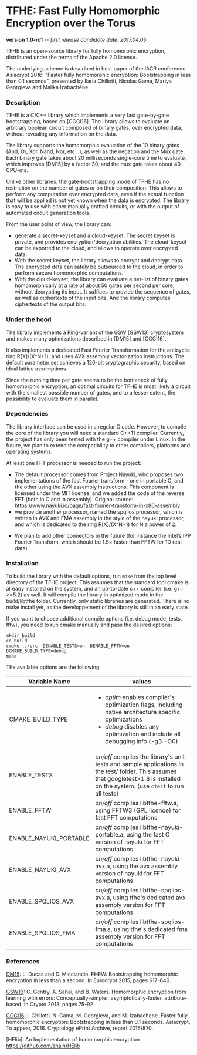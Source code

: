 # TFHE: Fast Fully Homomorphic Encryption over the Torus

**version 1.0-rc1** -- *first release candidate date: 2017.04.05*

TFHE is an open-source library for fully homomorphic encryption, 
distributed under the terms of the Apache 2.0 license. 

The underlying scheme is described in best paper of the IACR
conference Asiacrypt 2016: "Faster fully homomorphic encryption: 
Bootstrapping in less than 0.1 seconds", presented by 
Ilaria Chillotti, Nicolas Gama, Mariya Georgieva and Malika Izabachène.


### Description 

TFHE is a C/C++ library which implements a very fast gate-by-gate 
bootstrapping, based on [CGGI16]. The library allows to evaluate an  
arbitrary boolean circuit composed of binary gates, over encrypted 
data, without revealing any information on the data.

The library supports the homomorphic evaluation of the 10 binary gates (And, Or, Xor, 
Nand, Nor, etc...), as well as the negation and the Mux gate. Each binary gate takes 
about 20 milliseconds single-core time to evaluate, which improves [DM15] by a factor 30, 
and the mux gate takes about 40 CPU-ms.

Unlike other libraries, the gate-bootstrapping mode of TFHE has no restriction on the 
number of gates or on their composition. This allows to perform any
computation over encrypted data, even if the actual function that will be applied is 
not yet known when the data is encrypted. The library is easy to use with either
manually crafted circuits, or with the output of automated circuit
generation tools. 

From the user point of view, the library can:
* generate a secret-keyset and a cloud-keyset. The secret keyset is
  private, and provides encryption/decryption abilities. The cloud-keyset 
  can be exported to the cloud, and allows to operate over encrypted
  data. 
* With the secret keyset, the library allows to encrypt and decrypt data.
  The encrypted data can safely be outsourced to the cloud, in order to perform
  secure homomorphic computations. 
* With the cloud-keyset, the library can evaluate a net-list of
  binary gates homomorphically at a rate of about 50 gates per second per
  core, without decrypting its input. It suffices to provide the sequence
  of gates, as well as ciphertexts of the input bits. And the
  library computes ciphertexts of the output bits.

### Under the hood

The library implements a Ring-variant of the GSW [GSW13]
cryptosystem and makes many optimizations described in [DM15] and
[CGGI16]. 

It also implements a dedicated Fast Fourier
Transformation for the anticyclic ring R[X]/(X^N+1), and uses AVX
assembly vectorization instructions. 
The default parameter set achieves a 120-bit cryptographic security,
based on ideal lattice assumptions.


Since the running time per gate seems to be the bottleneck of fully
homomorphic encryption, an optimal circuits for TFHE is most likely a circuit 
with the smallest possible number of gates, and to a lesser extent, the 
possibility to evaluate them in parallel. 


### Dependencies 


The library interface can be used in a regular C code. However, to
compile the core of the library you will need a standard C++11 compiler.
Currently, the project has only been tested with the g++ compiler under
Linux. In the future, we plan to extend the compatibility to other
compilers, platforms and operating systems.

At least one FFT processor is needed to run the project:

* The default processor comes from Project Nayuki, who proposes two
  implementations of the fast Fourier transform - one in portable C, and
  the other using the AVX assembly instructions.
  This component is licensed under the MIT license, and we added the code
  of the reverse FFT (both in C and in assembly). Original source:
  https://www.nayuki.io/page/fast-fourier-transform-in-x86-assembly
* we provide another processor, named the spqlios processor, which is
  written in AVX and FMA assembly in the style of the nayuki processor,
  and which is dedicated to the ring R[X]/(X^N+1) for N a power of 2.
<!--
* We also provide a connector for the FFTW3 library: http://www.fftw.org.
  With this library, the performance of the FFT is between 2 and 3 times
  faster than the default Nayuki implementation. However, you should keep
  in mind that the library FFTW is published under the GPL License. If you
  choose to use this library in a final product, this product may have to
  be released under GPL License as well (other commercial licenses are
  available on their web site)
-->
* We plan to add other connectors in the future (for instance the Intel’s
  IPP Fourier Transform, which should be 1.5× faster than FFTW for 1D
  real data)


### Installation

To build the library with the default options, run ```make``` from the
top level directory of the TFHE project.
This assumes that the standard tool cmake is already installed on the
system, and an
up-to-date c++ compiler (i.e. g++ >=5.2) as well.
It will compile the library in optimized mode in the build/libtfhe
folder.
Currently, only static libraries are generated. There is no make install
yet, as the developpement of the library is still 
in an early state. 

If you want to choose additional compile options (i.e. debug mode, tests,
fftw), you need to run cmake manually and pass the desired options:
```
mkdir build
cd build
cmake ../src -DENABLE_TESTS=on -DENABLE_FFTW=on -DCMAKE_BUILD_TYPE=debug
make
```
The available options are the following:

| Variable Name          | values           | 
|------------------------|-------|
| CMAKE_BUILD_TYPE       | <ul><li>*optim* enables compiler's optimization flags, including native architecture specific optimizations</li><li>*debug* disables any optimization and include all debugging info (-g3 -O0)</li> | 
| ENABLE_TESTS           | *on/off* compiles the library's unit tests and sample applications in the test/ folder. This assumes that googletest>1.8 is installed on the system. (use ```ctest``` to run all tests) | 
| ENABLE_FFTW            | *on/off* compiles libtfhe-fftw.a, using FFTW3 (GPL licence) for fast FFT computations |
| ENABLE_NAYUKI_PORTABLE | *on/off* compiles libtfhe-nayuki-portable.a, using the fast C version of nayuki for FFT computations |
| ENABLE_NAYUKI_AVX      | *on/off* compiles libtfhe-nayuki-avx.a, using the avx assembly version of nayuki for FFT computations |
| ENABLE_SPQLIOS_AVX     | *on/off* compiles libtfhe-spqlios-avx.a, using tfhe's dedicated avx assembly version for FFT computations |
| ENABLE_SPQLIOS_FMA     | *on/off* compiles libtfhe-spqlios-fma.a, using tfhe's dedicated fma assembly version for FFT computations |

### References

[DM15](): L. Ducas and D. Micciancio.  FHEW: Bootstrapping homomorphic
encryption in less than a second.  In Eurocrypt 2015, pages 617-640.

[GSW13]():  C. Gentry, A. Sahai, and B. Waters. Homomorphic encryption from
learning with errors:  Conceptually-simpler,  asymptotically-faster,
attribute-based. In Crypto 2013, pages 75-92

[CGGI16](): I. Chillotti, N. Gama, M. Georgieva, and M. Izabachène. Faster fully homomorphic encryption: Bootstrapping in less than 0.1 seconds. Asiacrypt, To appear, 2016. Cryptology ePrint Archive, report 2016/870.

[HElib]: An Implementation of homomorphic encryption
https://github.com/shaih/HElib

